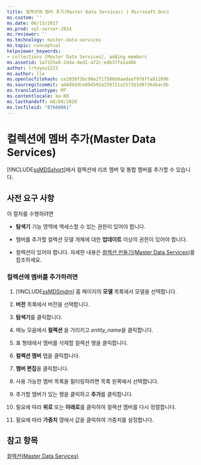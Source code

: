 ```yaml
---
title: 컬렉션에 멤버 추가(Master Data Services) | Microsoft Docs
ms.custom: ''
ms.date: 06/13/2017
ms.prod: sql-server-2014
ms.reviewer: ''
ms.technology: master-data-services
ms.topic: conceptual
helpviewer_keywords:
- collections [Master Data Services], adding members
ms.assetid: 1a7155e6-2d4a-4ed1-a72c-edb37fa1a46b
author: lrtoyou1223
ms.author: lle
ms.openlocfilehash: ce2038f3bc90a2f17506b0aadaaf9707fa911896
ms.sourcegitcommit: ad4d92dce894592a259721a1571b1d8736abacdb
ms.translationtype: MT
ms.contentlocale: ko-KR
ms.lasthandoff: 08/04/2020
ms.locfileid: "87660661"
---
```

# <a name="add-members-to-a-collection-master-data-services"></a>컬렉션에 멤버 추가(Master Data Services)
  [!INCLUDE[ssMDSshort](../includes/ssmdsshort-md.md)]에서 컬렉션에 리프 멤버 및 통합 멤버를 추가할 수 있습니다.  
  
## <a name="prerequisites"></a>사전 요구 사항  
 이 절차를 수행하려면  
  
-   **탐색기** 기능 영역에 액세스할 수 있는 권한이 있어야 합니다.  
  
-   멤버를 추가할 컬렉션 모델 개체에 대한 **업데이트** 이상의 권한이 있어야 합니다.  
  
-   컬렉션이 있어야 합니다. 자세한 내용은 [컬렉션 만들기&#40;Master Data Services&#41;](create-a-collection-master-data-services.md)를 참조하세요.  
  
### <a name="to-add-members-to-a-collection"></a>컬렉션에 멤버를 추가하려면  
  
1.  [!INCLUDE[ssMDSmdm](../includes/ssmdsmdm-md.md)] 홈 페이지의 **모델** 목록에서 모델을 선택합니다.  
  
2.  **버전** 목록에서 버전을 선택합니다.  
  
3.  **탐색기**를 클릭합니다.  
  
4.  메뉴 모음에서 **컬렉션** 을 가리키고 *entity_name*을 클릭합니다.  
  
5.  표 형태에서 멤버를 삭제할 컬렉션 행을 클릭합니다.  
  
6.  **컬렉션 멤버** 탭을 클릭합니다.  
  
7.  **멤버 편집**을 클릭합니다.  
  
8.  사용 가능한 멤버 목록을 필터링하려면 목록 왼쪽에서 선택합니다.  
  
9. 추가할 멤버가 있는 행을 클릭하고 **추가**를 클릭합니다.  
  
10. 필요에 따라 **위로** 또는 **아래로**를 클릭하여 컬렉션 멤버를 다시 정렬합니다.  
  
11. 필요에 따라 **가중치** 열에서 값을 클릭하여 가중치를 설정합니다.  
  
## <a name="see-also"></a>참고 항목  
 [컬렉션&#40;Master Data Services&#41;](../../2014/master-data-services/collections-master-data-services.md)  
  
  
